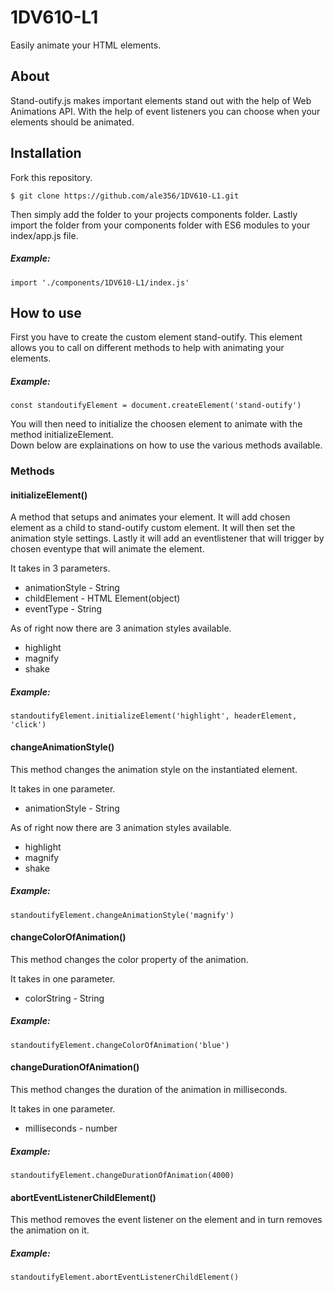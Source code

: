 # 1DV610-L1
Easily animate your HTML elements.
## About
Stand-outify.js makes important elements stand out with the help of Web Animations API. With the help of event listeners you can choose when your elements should be animated.
## Installation
Fork this repository.
```
$ git clone https://github.com/ale356/1DV610-L1.git
```
Then simply add the folder to your projects components folder.
Lastly import the folder from your components folder with ES6 modules to your index/app.js file.
##### Example:
```
import './components/1DV610-L1/index.js'
```
## How to use
First you have to create the custom element stand-outify. This element allows you to call on different methods to help with animating your elements.
##### Example:
```
const standoutifyElement = document.createElement('stand-outify')
```
You will then need to initialize the choosen element to animate with the method initializeElement.  
Down below are explainations on how to use the various methods available.
### Methods
#### initializeElement()
A method that setups and animates your element. It will add chosen element as a child to stand-outify custom element. It will then set the animation style settings. Lastly it will add an eventlistener that will trigger by chosen eventype that will animate the element.

It takes in 3 parameters.
- animationStyle - String
- childElement - HTML Element(object)
- eventType - String

As of right now there are 3 animation styles available.
- highlight
- magnify
- shake
##### Example:
```
standoutifyElement.initializeElement('highlight', headerElement, 'click')
```
#### changeAnimationStyle()
This method changes the animation style on the instantiated element. 

It takes in one parameter.
- animationStyle - String

As of right now there are 3 animation styles available.
- highlight
- magnify
- shake
##### Example:
```
standoutifyElement.changeAnimationStyle('magnify')
```
#### changeColorOfAnimation()
This method changes the color property of the animation. 

It takes in one parameter.
- colorString - String
##### Example:
```
standoutifyElement.changeColorOfAnimation('blue')
```
#### changeDurationOfAnimation()
This method changes the duration of the animation in milliseconds.

It takes in one parameter.
- milliseconds - number
##### Example:
```
standoutifyElement.changeDurationOfAnimation(4000)
```
#### abortEventListenerChildElement()
This method removes the event listener on the element and in turn removes the animation on it.
##### Example:
```
standoutifyElement.abortEventListenerChildElement()
```


